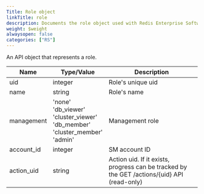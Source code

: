 ```yaml
---
Title: Role object
linkTitle: role
description: Documents the role object used with Redis Enterprise Software REST API calls.
weight: $weight
alwaysopen: false
categories: ["RS"]
---
```


An API object that represents a role.

| Name | Type/Value | Description |
|------|------------|-------------|
| uid         | integer           | Role's unique uid |
| name        | string            | Role's name |
| management  | 'none'<br />'db_viewer'<br />'cluster_viewer'<br />'db_member'<br />'cluster_member'<br />'admin' | Management role |       
| account_id  | integer           | SM account ID |
| action_uid  | string            | Action uid. If it exists, progress can be tracked by the GET /actions/{uid} API (read-only) |
